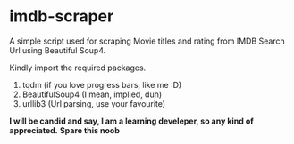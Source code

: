 # imdb-scraper
A simple script used for scraping Movie titles and rating from IMDB Search Url using Beautiful Soup4.

Kindly import the required packages.
1. tqdm (if you love progress bars, like me :D)
2. BeautifulSoup4 (I mean, implied, duh)
3. urllib3 (Url parsing, use your favourite)

**I will be candid and say, I am a learning develeper, so any kind of appreciated.**
**Spare this noob**
